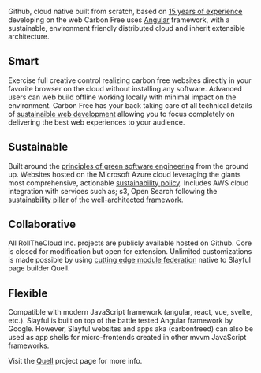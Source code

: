 Github, cloud native built from scratch, based on [15 years of experience](https://www.linkedin.com/in/toddzmijewski/) developing on the web Carbon Free uses [Angular](https://angular.io/) framework, with a sustainable, environment friendly distributed cloud and inherit extensible architecture.

## Smart

Exercise full creative control realizing carbon free websites directly in your favorite browser on the cloud without installing any software. Advanced users can web build offline working locally with minimal impact on the environment. Carbon Free has your back taking care of all technical details of [sustainaible web development](https://sustainablewebdesign.org/) allowing you to focus completely on delivering the best web experiences to your audience.

## Sustainable

Built around the [principles of green software engineering](https://principles.green/) from the ground up. Websites hosted on the Microsoft Azure cloud leveraging the giants most comprehensive, actionable [sustainability policy](https://www.microsoft.com/en-us/sustainability/approach). Includes AWS cloud integration with services such as; s3, Open Search following the [sustainability pillar](https://docs.aws.amazon.com/wellarchitected/latest/sustainability-pillar/sustainability-pillar.html) of the [well-architected framework](https://aws.amazon.com/architecture/well-architected/).

## Collaborative

All RollTheCloud Inc. projects are publicly available hosted on Github. Core is closed for modification but open for extension. Unlimited customizations is made possible by using [cutting edge module federation](https://www.angulararchitects.io/en/aktuelles/the-microfrontend-revolution-part-2-module-federation-with-angular/) native to Slayful page builder Quell.

## Flexible

Compatible with modern JavaScript framework (angular, react, vue, svelte, etc.). Slayful is built on top of the battle tested Angular framework by Google. However, Slayful websites and apps aka (carbonfreed) can also be used as app shells for micro-frontends created in other mvvm JavaScript frameworks.

Visit the [Quell](https://github.com/rollthecloudinc/quell) project page for more info.
